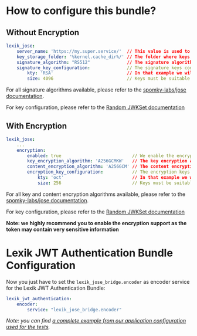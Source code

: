 How to configure this bundle?
=============================

## Without Encryption

```yml
lexik_jose:
    server_name: 'https://my.super.service/'  // This value is used to verify the issuer/audience of the tokens
    key_storage_folder: '%kernel.cache_dir%/' // The folder where keys are stored. Must be writable
    signature_algorithm: "RS512"              // The signature algorithm (default is RS512).
    signature_key_configuration:              // The signature keys configuration.
        kty: 'RSA'                            // In that example we will have 4096 bits RSA keys.
        size: 4096                            // Keys must be suitable for the signature algorithm.
```

For all signature algorithms available, please refer to the [spomky-labs/jose documentation](https://github.com/Spomky-Labs/jose#supported-signature-algorithms).

For key configuration, please refer to the [Random JWKSet documentation](https://github.com/Spomky-Labs/jose/blob/master/doc/object/jwkset.md#create-a-key-set-with-random-keys])

## With Encryption

```yml
lexik_jose:
    ...
    encryption:
        enabled: true                           // We enable the encryption (highly recommended
        key_encryption_algorithm: 'A256GCMKW'   // The key encryption algorithm
        content_encryption_algorithm: 'A256GCM' // The content encryption algorithm
        encryption_key_configuration:           // The encryption keys configuration
            kty: 'oct'                          // In that example we will have 256 bits octect strings.
            size: 256                           // Keys must be suitable for the key encryption algorithm.
```

For all key and content encryption algorithms available, please refer to the [spomky-labs/jose documentation](https://github.com/Spomky-Labs/jose#supported-key-encryption-algorithms).

For key configuration, please refer to the [Random JWKSet documentation](https://github.com/Spomky-Labs/jose/blob/master/doc/object/jwkset.md#create-a-key-set-with-random-keys])

**Note: we highly recommend you to enable the encryption support as the token may contain very sensitive information**

# Lexik JWT Authentication Bundle Configuration

Now you just have to set the `lexik_jose_bridge.encoder` as encoder service for the Lexik JWT Authentication Bundle:

```yml
lexik_jwt_authentication:
    encoder:
        service: "lexik_jose_bridge.encoder"
```

*Note: you can find [a complete example from our application configuration used for the tests](https://github.com/Spomky-Labs/lexik-jose-bridge/blob/master/Tests/app/config/config.yml#L31-L48).*
